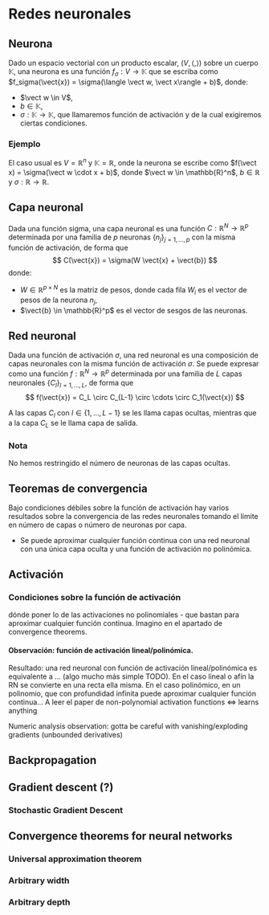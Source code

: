 # Redes neuronales

## Neurona
<!-- TODO: técnicamente por eso sería prehilbertiano -->
Dado un espacio vectorial con un producto escalar, $(V, \langle , \rangle)$ sobre un cuerpo $\mathbb{K}$, una neurona es una función $f_\sigma: V \to \mathbb{K}$ que se escriba como $f_sigma(\vect{x}) = \sigma(\langle \vect w, \vect x\rangle + b)$, donde:
- $\vect w \in V$,
- $b \in \mathbb{K}$,
- $\sigma: \mathbb{K} \to \mathbb{K}$, que llamaremos función de activación y de la cual exigiremos ciertas condiciones.

### Ejemplo

El caso usual es $V = \mathbb{R}^n$ y $\mathbb{K} = \mathbb{R}$, onde la neurona se escribe como $f(\vect x) = \sigma(\vect w \cdot x + b)$, donde $\vect w \in \mathbb{R}^n$, $b \in \mathbb{R}$ y $\sigma: \mathbb{R} \to \mathbb{R}$. 


## Capa neuronal

Dada una función sigma, una capa neuronal es una función $C: \mathbb{R}^N \to \mathbb{R}^p$ determinada por una familia de $p$ neuronas $\{n_j\}_{j=1,...,p}$ con la misma función de activación, de forma que 
$$
    C(\vect{x}) = \sigma(W \vect{x} + \vect{b})
$$
donde:
- $W \in \mathbb{R}^{p \times N}$ es la matriz de pesos, donde cada fila $W_i$ es el vector de pesos de la neurona $n_j$,
- $\vect{b} \in \mathbb{R}^p$ es el vector de sesgos de las neuronas.

## Red neuronal

Dada una función de activación $\sigma$, una red neuronal es una composición de capas neuronales con la misma función de activación $\sigma$. Se puede expresar como una función $f: \mathbb{R}^N \to \mathbb{R}^p$ determinada por una familia de $L$ capas neuronales $\{C_l\}_{l=1,...,L}$, de forma que
$$
    f(\vect{x}) = C_L \circ C_{L-1} \circ \cdots \circ C_1(\vect{x})
$$

A las capas $C_l$ con $l \in \{1,...,L - 1\}$ se les llama capas ocultas, mientras que a la capa $C_L$ se le llama capa de salida.

### Nota
No hemos restringido el número de neuronas de las capas ocultas.


## Teoremas de convergencia
Bajo condiciones débiles sobre la función de activación hay varios resultados sobre la convergencia de las redes neuronales tomando el límite en número de capas o número de neuronas por capa. 
<!-- Número de capas y número de neuronas por capa acotado también había algo -->
- Se puede aproximar cualquier función continua con una red neuronal con una única capa oculta y una función de activación no polinómica.

## Activación
### Condiciones sobre la función de activación
<!-- TODO: -->
<!-- todo esto es redundante teniendo los resultados de convergencia -->
dónde poner lo de las activaciones no polinomiales - que bastan para aproximar cualquier función continua. Imagino en el apartado de convergence theorems.

#### Observación: función de activación lineal/polinómica.
Resultado: una red neuronal con función de activación lineal/polinómica es equivalente a ... (algo mucho más simple TODO). En el caso lineal o afín la RN se convierte en una recta ella misma. En el caso polinómico, en un polinomio, que con profundidad infinita puede aproximar cualquier función continua... A leer el paper de non-polynomial activation functions <=> learns anything

Numeric analysis observation: gotta be careful with vanishing/exploding gradients (unbounded derivatives)



## Backpropagation

## Gradient descent (?)
### Stochastic Gradient Descent
<!-- esta última probablemente en otro apartado posterior? -->

## Convergence theorems for neural networks

### Universal approximation theorem

### Arbitrary width

### Arbitrary depth

<!-- TODO: unir estos? -->
